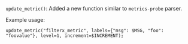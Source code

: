 `update_metric()`: Added a new function similar to `metrics-probe` parser.

Example usage:
```
update_metric("filterx_metric", labels={"msg": $MSG, "foo": "foovalue"}, level=1, increment=$INCREMENT);
```
